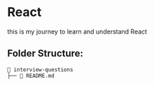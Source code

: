 # React

this is my journey to learn and understand React

## Folder Structure:

```
📂 interview-questions
├── 📄 README.md
```
